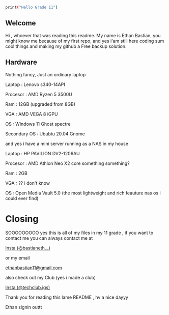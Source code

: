 ```bash
print("Hello Grade 11")
```

## Welcome

Hi , whoever that was reading this readme. My name is Ethan Bastian, you might know me because of my first repo, and yes i'am still here coding sum cool things and making my github a Free backup solution. 

## Hardware

Nothing fancy, Just an ordinary laptop 

Laptop   : Lenovo s340-14API 

Procesor : AMD Ryzen 5 3500U 

Ram      : 12GB (upgraded from 8GB) 

VGA      : AMD VEGA 8 iGPU

OS       : Windows 11 Ghost spectre

Secondary OS : Ububtu 20.04 Gnome



and yes i have a mini server running as a NAS in my house 

Laptop   : HP PAVILION DV2-1206AU 

Procesor : AMD Athlon Neo X2 core something something?

Ram      : 2GB 

VGA      : ?? i don't know  

OS       : Open Media Vault 5.0 (the most lightweight and rich feauture nas os i could ever find)



# Closing 

SOOOOOOOOO yes this is all of my files in my 11 grade , if you want to contact me you can always contact me at

[Insta (@bastianeth__)](https://www.instagram.com/bastianeth__/)

or my email 

ethanbastian11@gmail.com 

also check out my Club (yes i made a club) 

[Insta (@techclub.igs)](https://www.instagram.com/techclub.igs/)

Thank you for reading this lame README , hv a nice dayyy 

Ethan signin outtt



